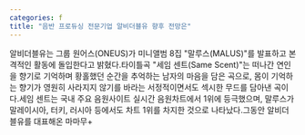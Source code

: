 ```yaml
---
categories: f
title: "음반 프로듀싱 전문기업 알비더블유 향후 전망은"
---
```

알비더블유는 그룹 원어스(ONEUS)가 미니앨범 8집 "말루스(MALUS)"를 발표하고 본격적인 활동에 돌입한다고 밝혔다.타이틀곡 "세임 센트(Same Scent)"는 떠나간 연인을 향기로 기억하며 황홀했던 순간을 추억하는 남자의 마음을 담은 곡으로, 몸이 기억하는 향기가 영원히 사라지지 않기를 바라는 서정적이면서도 섹시한 무드를 담아낸 곡이다.세임 센트는 국내 주요 음원사이트 실시간 음원차트에서 1위에 등극했으며, 말루스가 말레이시아, 터키, 러시아 등에서도 차트 1위를 차지한 것으로 나타났다.그동안 알비더블유를 대표해온 마마무+
